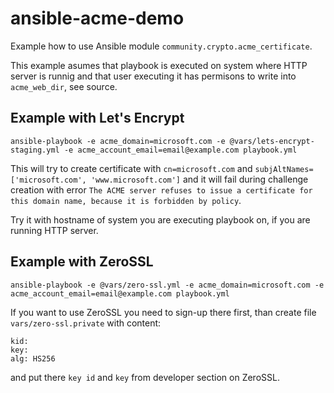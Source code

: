 # ansible-acme-demo

Example how to use Ansible module `community.crypto.acme_certificate`.

This example asumes that playbook is executed on system where HTTP server is runnig and that user executing it has permisons to write into `acme_web_dir`, see source.

## Example with Let's Encrypt
```
ansible-playbook -e acme_domain=microsoft.com -e @vars/lets-encrypt-staging.yml -e acme_account_email=email@example.com playbook.yml
```
This will try to create certificate with `cn=microsoft.com` and `subjAltNames=['microsoft.com', 'www.microsoft.com']` and it will fail during challenge creation with error `The ACME server refuses to issue a certificate for this domain name, because it is forbidden by policy`.

Try it with hostname of system you are executing playbook on, if you are running HTTP server.

## Example with ZeroSSL
```
ansible-playbook -e @vars/zero-ssl.yml -e acme_domain=microsoft.com -e acme_account_email=email@example.com playbook.yml
```

If you want to use ZeroSSL you need to sign-up there first, than create file `vars/zero-ssl.private` with content:
```
kid: 
key: 
alg: HS256
```
and put there `key id` and `key` from developer section on ZeroSSL.
